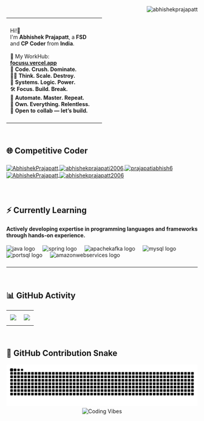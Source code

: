 <!-- <p align="right"> <img src="https://komarev.com/ghpvc/?username=abhishekprajapatt&label=Profile%20views&color=0e75b6&style=flat" alt="abhishekprajapatt" /> </p>
<p align="left">Hi Guys! 👋<br>I'm <b>Abhishek Prajapatt</b>, a <b>Full-Stack Developer</b> and <b>Competitive Coder</b> from <b>India</b>. <br> 🌿 My WorkHub: <b>https://focusu.vercel.app</b><br>  🧘‍♂️ Expertise: <b>C/C++</b>, <b>Java</b> & <b>JavaScript</b><br>  🛠️ Passionate about writing <b>clean</b>, efficient, and <b>scalable code</b>.<br>  🌱 Lifelong <b>learner</b>, exploring new <b>technologies</b>.<br>  🧩 Problem-solving <b>enthusiast</b>, turning <b>logic</b> into code. <br> 🦁 <b>Proficient</b> in <b>Node.js</b> & <b>Java</b> <b>Full-Stack Development</b>.<br> 🤝 <b>Open</b> to <b>collaboration</b> on <b>projects—feel</b> free to <b>connect</b>. </p> -->

<p align="right"> 
  <img src="https://komarev.com/ghpvc/?username=abhishekprajapatt&label=Profile%20views&color=0e75b6&style=flat" alt="abhishekprajapatt" /> 
</p>

<table align="center" style="width:50%; border:none;">
  <tr>
    <td style="width:100%; vertical-align:top; padding:10px;" align="right">
      <p align="left">
        Hi!👋<br>
        I'm <b>Abhishek Prajapatt</b>, a <b>FSD</b> and <b>CP Coder</b> from <b>India</b>.<br><br>
        🌿 My WorkHub: <b><a href="https://focusu.vercel.app">focusu.vercel.app</a></b><br>
        🌱 <b>Code. Crush. Dominate.</b><br> 
        🧘‍♂️ <b>Think. Scale. Destroy.</b><br>
        🧠 <b>Systems. Logic. Power.</b><br>
        🛠️ <b>Focus. Build. Break.</b><br>
        🦁 <b>Automate. Master. Repeat.</b><br>
        🧩 <b>Own. Everything. Relentless.</b><br>
        🤝 <b>Open to collab — let’s build.<br>
      </p>
    </td>
    <td style="width:50%; vertical-align:top; padding:10px;" align="left">
      <video widht="30%" src="https://github.com/user-attachments/assets/4580dbf4-3bc5-49f6-b08a-bff6dfff109d" autoplay loop muted playsinline style="width:50%; height:auto; border:none; border-radius:10px;"></video>
    </td>
  </tr>
</table>

<br clear="both">
<h2 align="left">🌐 Competitive Coder</h2>

###

<div align="left">
<!--   <a href="https://www.linkedin.com/in/abhishek-p-801187293/" target="_blank">
    <img src="https://raw.githubusercontent.com/maurodesouza/profile-readme-generator/master/src/assets/icons/social/linkedin/default.svg" width="52" height="40" alt="linkedin logo"  />
  </a>
  <a href="https://x.com/AbhishekPr41787" target="_blank">
    <img src="https://raw.githubusercontent.com/maurodesouza/profile-readme-generator/master/src/assets/icons/social/twitter/default.svg" width="52" height="40" alt="twitter logo"  />
  </a>
  <a href="mailto:prajapatiabhishek13988@gmail.com" target="_blank">
    <img src="https://raw.githubusercontent.com/maurodesouza/profile-readme-generator/master/src/assets/icons/social/gmail/default.svg" width="52" height="40" alt="gmail logo"  />
  </a>
  <a href="https://www.instagram.com/abhishekprajapatt/" target="_blank">
    <img src="https://raw.githubusercontent.com/maurodesouza/profile-readme-generator/master/src/assets/icons/social/instagram/default.svg" width="52" height="40" alt="instagram logo"  />
  </a> -->
  <a href="https://www.leetcode.com/AbhishekPrajapatt" target="_blank">
    <img align="center" src="https://raw.githubusercontent.com/rahuldkjain/github-profile-readme-generator/master/src/images/icons/Social/leet-code.svg" alt="AbhishekPrajapatt"  width="52" height="40" />
  </a>
  <a href="https://codeforces.com/profile/abhishekprajapati2006" target="_blank">
    <img align="center" src="https://raw.githubusercontent.com/rahuldkjain/github-profile-readme-generator/master/src/images/icons/Social/codeforces.svg" alt="abhishekprajapati2006" width="52" height="40" />
  </a>
  <a href="https://www.hackerrank.com/prajapatiabhish6" target="_blank">
    <img align="center" src="https://raw.githubusercontent.com/rahuldkjain/github-profile-readme-generator/master/src/images/icons/Social/hackerrank.svg" alt="prajapatiabhish6"  width="52" height="40" />
  </a>
  <a href="https://www.hackerearth.com/debraj das" target="_blank">
    <img align="center" src="https://raw.githubusercontent.com/rahuldkjain/github-profile-readme-generator/master/src/images/icons/Social/hackerearth.svg" alt="AbhishekPrajapatt"  width="52" height="40" />
  </a>
  <a href="https://auth.geeksforgeeks.org/user/abhishekprajapatt2006" target="_blank">
    <img align="center" src="https://raw.githubusercontent.com/rahuldkjain/github-profile-readme-generator/master/src/images/icons/Social/geeks-for-geeks.svg" alt="abhishekprajapatt2006"  width="52" height="40" />
  </a>

</div>


###
<br clear="both">
<h2 align="left">⚡ Currently Learning</h2>
<h4 align="left">Actively developing expertise in programming languages and frameworks through hands-on experience.</h4>
<div align="left">
  <img src="https://cdn.jsdelivr.net/gh/devicons/devicon/icons/java/java-original.svg" height="30" alt="java logo"  />
  <img width="12" />
  <img src="https://cdn.simpleicons.org/spring/6DB33F" height="30" alt="spring logo"  />
  <img width="12" />
  <img src="https://cdn.simpleicons.org/apachekafka/231F20" height="30" alt="apachekafka logo"  />
  <img width="12" />
  <img src="https://cdn.jsdelivr.net/gh/devicons/devicon/icons/mysql/mysql-original.svg" height="30" alt="mysql logo"  />
  <img width="12" />
  <img src="https://skillicons.dev/icons?i=postgres" height="30" alt="portsql logo"  />
  <img width="12" />
  <img src="https://cdn.jsdelivr.net/gh/devicons/devicon/icons/amazonwebservices/amazonwebservices-line-wordmark.svg" height="30" alt="amazonwebservices logo"  />
  <img width="12" />
</div>
  
###

---
<!--
## 🔭 Tech Stack  

### **💻 Programming Languages:**  
 ![C++](https://skillicons.dev/icons?i=cpp) ![Java](https://skillicons.dev/icons?i=java) ![JavaScript](https://skillicons.dev/icons?i=js) <img src="https://cdn.jsdelivr.net/gh/devicons/devicon/icons/python/python-original.svg" height="40" alt="python logo"  /> <!--<img src="https://cdn.jsdelivr.net/gh/devicons/devicon/icons/go/go-original.svg" height="40" alt="go logo"  />
 
### **🌐 Frontend:**  
![React](https://skillicons.dev/icons?i=react) ![Redux](https://skillicons.dev/icons?i=redux) ![Electron](https://skillicons.dev/icons?i=electron) ![Vite](https://skillicons.dev/icons?i=vite) ![Vue.js](https://skillicons.dev/icons?i=vue) ![Next.js](https://skillicons.dev/icons?i=nextjs) ![Webpack](https://skillicons.dev/icons?i=webpack) ![Css](https://skillicons.dev/icons?i=css) ![TailwindCSS](https://skillicons.dev/icons?i=tailwind) ![Bootstrap](https://skillicons.dev/icons?i=bootstrap) ![JavaScript](https://skillicons.dev/icons?i=js) ![TypeScript](https://skillicons.dev/icons?i=ts) 

### **🛠 Backend & Frameworks:**  
![Java](https://skillicons.dev/icons?i=java) ![Spring Boot](https://skillicons.dev/icons?i=spring) ![Node.js](https://skillicons.dev/icons?i=nodejs) ![Express.js](https://skillicons.dev/icons?i=express) ![Kafka](https://skillicons.dev/icons?i=kafka) <img src="https://cdn.simpleicons.org/apache/D22128" height="40" alt="apache logo"  /> <img src="https://cdn.jsdelivr.net/gh/devicons/devicon/icons/socketio/socketio-original.svg" alt="Socket.io" style="width:40px; height:40px;"/>
 
### **📦 Databases:**  
<!-- ![MySQL](https://skillicons.dev/icons?i=mysql) 
![PostgreSQL](https://skillicons.dev/icons?i=postgres) ![MongoDB](https://skillicons.dev/icons?i=mongodb) ![Firebase](https://skillicons.dev/icons?i=firebase) <img src="https://cdn.simpleicons.org/npm/CB3837" height="50" alt="npm logo"  /> ![Prisma](https://skillicons.dev/icons?i=prisma)

### **☁️ Cloud & DevOps:**  
![AWS](https://skillicons.dev/icons?i=aws) ![GCP](https://skillicons.dev/icons?i=gcp) ![Docker](https://skillicons.dev/icons?i=docker) ![GitHub Actions](https://skillicons.dev/icons?i=githubactions) ![Vercel](https://skillicons.dev/icons?i=vercel) ![Nginx](https://skillicons.dev/icons?i=nginx)

### **Tools & Platforms:** 
![VSCode](https://skillicons.dev/icons?i=vscode) ![Intellijidea](https://skillicons.dev/icons?i=idea) ![Github](https://skillicons.dev/icons?i=github) ![Git](https://skillicons.dev/icons?i=git) ![Postman](https://skillicons.dev/icons?i=postman) ![Jest](https://skillicons.dev/icons?i=jest) ![Figma](https://skillicons.dev/icons?i=figma) ![Wordpress](https://skillicons.dev/icons?i=wordpress) <img src="https://cdn.jsdelivr.net/gh/devicons/devicon/icons/canva/canva-original.svg" height="40" alt="canva logo"  /> 

<br clear="both"> -->

<br clear="both"> 
<h2 align="left">📊 GitHub Activity </h2> 
  <table style="width:100%; border:none;">
  <tr>
    <td style="width:50%; vertical-align:top; padding:10px;">
      <img src="https://github-profile-summary-cards.vercel.app/api/cards/profile-details?username=abhishekprajapatt&theme=github_dark" />
    </td>
    <td style="width:50%; vertical-align:top; padding:10px;" align="center">
      <img src="https://github-readme-stats.vercel.app/api/top-langs/?username=abhishekprajapatt&layout=compact&langs_count=40&theme=github_dark" />
    </td>
  </tr>
</table>

<br clear="both"> 
<h2 align="left">🐍 GitHub Contribution Snake  </h2> 
<picture>
  <source media="(prefers-color-scheme: dark)" srcset="https://github.com/abhishekprajapatt/abhishekprajapatt/blob/output/github-snake-dark.svg" />
  <source media="(prefers-color-scheme: light)" srcset="https://github.com/abhishekprajapatt/abhishekprajapatt/blob/output/github-snake.svg" />
  <img alt="github-snake" src="https://github.com/abhishekprajapatt/abhishekprajapatt/blob/output/github-snake.svg" />
</picture>

<br clear="both">
<div align="center">
    <img align="center" alt="Coding Vibes" width="full" src="https://user-images.githubusercontent.com/74038190/225813708-98b745f2-7d22-48cf-9150-083f1b00d6c9.gif">
</div>
<!--
<video src="https://github.com/user-attachments/assets/4580dbf4-3bc5-49f6-b08a-bff6dfff109d" autoplay /> -->
